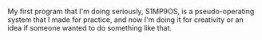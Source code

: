 My first program that I'm doing seriously, S1MP9OS, is a pseudo-operating system that I made for practice, and now I'm doing it for creativity or an idea if someone wanted to do something like that.
